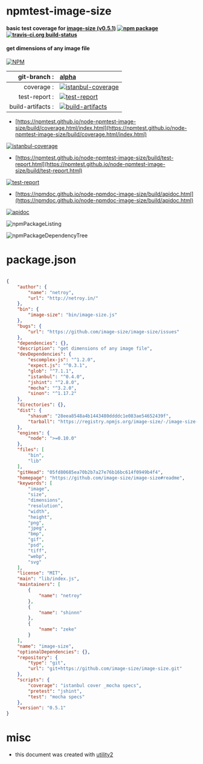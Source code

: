 # npmtest-image-size

#### basic test coverage for  [image-size (v0.5.1)](https://github.com/image-size/image-size#readme)  [![npm package](https://img.shields.io/npm/v/npmtest-image-size.svg?style=flat-square)](https://www.npmjs.org/package/npmtest-image-size) [![travis-ci.org build-status](https://api.travis-ci.org/npmtest/node-npmtest-image-size.svg)](https://travis-ci.org/npmtest/node-npmtest-image-size)

#### get dimensions of any image file

[![NPM](https://nodei.co/npm/image-size.png?downloads=true&downloadRank=true&stars=true)](https://www.npmjs.com/package/image-size)

| git-branch : | [alpha](https://github.com/npmtest/node-npmtest-image-size/tree/alpha)|
|--:|:--|
| coverage : | [![istanbul-coverage](https://npmtest.github.io/node-npmtest-image-size/build/coverage.badge.svg)](https://npmtest.github.io/node-npmtest-image-size/build/coverage.html/index.html)|
| test-report : | [![test-report](https://npmtest.github.io/node-npmtest-image-size/build/test-report.badge.svg)](https://npmtest.github.io/node-npmtest-image-size/build/test-report.html)|
| build-artifacts : | [![build-artifacts](https://npmtest.github.io/node-npmtest-image-size/glyphicons_144_folder_open.png)](https://github.com/npmtest/node-npmtest-image-size/tree/gh-pages/build)|

- [https://npmtest.github.io/node-npmtest-image-size/build/coverage.html/index.html](https://npmtest.github.io/node-npmtest-image-size/build/coverage.html/index.html)

[![istanbul-coverage](https://npmtest.github.io/node-npmtest-image-size/build/screenCapture.buildCi.browser.%252Ftmp%252Fbuild%252Fcoverage.lib.html.png)](https://npmtest.github.io/node-npmtest-image-size/build/coverage.html/index.html)

- [https://npmtest.github.io/node-npmtest-image-size/build/test-report.html](https://npmtest.github.io/node-npmtest-image-size/build/test-report.html)

[![test-report](https://npmtest.github.io/node-npmtest-image-size/build/screenCapture.buildCi.browser.%252Ftmp%252Fbuild%252Ftest-report.html.png)](https://npmtest.github.io/node-npmtest-image-size/build/test-report.html)

- [https://npmdoc.github.io/node-npmdoc-image-size/build/apidoc.html](https://npmdoc.github.io/node-npmdoc-image-size/build/apidoc.html)

[![apidoc](https://npmdoc.github.io/node-npmdoc-image-size/build/screenCapture.buildCi.browser.%252Ftmp%252Fbuild%252Fapidoc.html.png)](https://npmdoc.github.io/node-npmdoc-image-size/build/apidoc.html)

![npmPackageListing](https://npmtest.github.io/node-npmtest-image-size/build/screenCapture.npmPackageListing.svg)

![npmPackageDependencyTree](https://npmtest.github.io/node-npmtest-image-size/build/screenCapture.npmPackageDependencyTree.svg)



# package.json

```json

{
    "author": {
        "name": "netroy",
        "url": "http://netroy.in/"
    },
    "bin": {
        "image-size": "bin/image-size.js"
    },
    "bugs": {
        "url": "https://github.com/image-size/image-size/issues"
    },
    "dependencies": {},
    "description": "get dimensions of any image file",
    "devDependencies": {
        "escomplex-js": "^1.2.0",
        "expect.js": "^0.3.1",
        "glob": "^7.1.1",
        "istanbul": "^0.4.0",
        "jshint": "^2.8.0",
        "mocha": "^3.2.0",
        "sinon": "^1.17.2"
    },
    "directories": {},
    "dist": {
        "shasum": "28eea8548a4b1443480ddddc1e083ae54652439f",
        "tarball": "https://registry.npmjs.org/image-size/-/image-size-0.5.1.tgz"
    },
    "engines": {
        "node": ">=0.10.0"
    },
    "files": [
        "bin",
        "lib"
    ],
    "gitHead": "05fd80685ea70b2b7a27e76b16bc614f0949b4f4",
    "homepage": "https://github.com/image-size/image-size#readme",
    "keywords": [
        "image",
        "size",
        "dimensions",
        "resolution",
        "width",
        "height",
        "png",
        "jpeg",
        "bmp",
        "gif",
        "psd",
        "tiff",
        "webp",
        "svg"
    ],
    "license": "MIT",
    "main": "lib/index.js",
    "maintainers": [
        {
            "name": "netroy"
        },
        {
            "name": "shinnn"
        },
        {
            "name": "zeke"
        }
    ],
    "name": "image-size",
    "optionalDependencies": {},
    "repository": {
        "type": "git",
        "url": "git+https://github.com/image-size/image-size.git"
    },
    "scripts": {
        "coverage": "istanbul cover _mocha specs",
        "pretest": "jshint",
        "test": "mocha specs"
    },
    "version": "0.5.1"
}
```



# misc
- this document was created with [utility2](https://github.com/kaizhu256/node-utility2)
